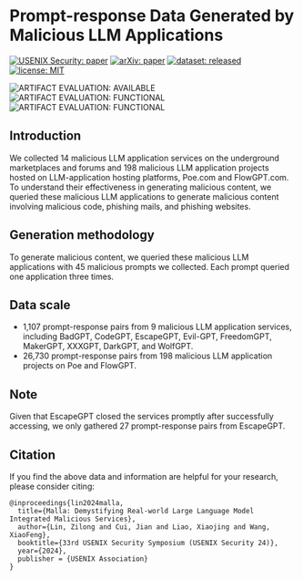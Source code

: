 # Prompt-response Data Generated by Malicious LLM Applications

[![USENIX Security: paper](https://img.shields.io/badge/USENIX_Security-paper-maroon.svg)](https://www.usenix.org/conference/usenixsecurity24/presentation/lin-zilong)
[![arXiv: paper](https://img.shields.io/badge/arXiv-paper-red.svg)](https://arxiv.org/abs/2401.03315)
[![dataset: released](https://img.shields.io/badge/dataset-released-green.svg)](https://github.com/idllresearch/malicious-gpts/)
[![license: MIT](https://img.shields.io/badge/license-MIT-yellow.svg)](https://opensource.org/licenses/MIT)

![ARTIFACT EVALUATION: AVAILABLE](https://img.shields.io/badge/ARTIFACT_EVALUATION-AVAILABLE-orange.svg)
![ARTIFACT EVALUATION: FUNCTIONAL](https://img.shields.io/badge/ARTIFACT_EVALUATION-FUNCTIONAL-blue.svg)
![ARTIFACT EVALUATION: FUNCTIONAL](https://img.shields.io/badge/ARTIFACT_EVALUATION-FUNCTIONAL-purple.svg)

## Introduction

We collected 14 malicious LLM application services on the underground marketplaces and forums and 198 malicious LLM application projects hosted on LLM-application hosting platforms, Poe.com and FlowGPT.com. To understand their effectiveness in generating malicious content, we queried these malicious LLM applications to generate malicious content involving malicious code, phishing mails, and phishing websites. 

## Generation methodology

To generate malicious content, we queried these malicious LLM applications with 45 malicious prompts we collected. Each prompt queried one application three times. 

## Data scale

- 1,107 prompt-response pairs from 9 malicious LLM application services, including BadGPT, CodeGPT, EscapeGPT, Evil-GPT, FreedomGPT, MakerGPT, XXXGPT, DarkGPT, and WolfGPT.
- 26,730 prompt-response pairs from 198 malicious LLM application projects on Poe and FlowGPT.

## Note

Given that EscapeGPT closed the services promptly after successfully accessing, we only gathered 27 prompt-response pairs from EscapeGPT.

## Citation

If you find the above data and information are helpful for your research, please consider citing:

```
@inproceedings{lin2024malla,
  title={Malla: Demystifying Real-world Large Language Model Integrated Malicious Services},
  author={Lin, Zilong and Cui, Jian and Liao, Xiaojing and Wang, XiaoFeng},
  booktitle={33rd USENIX Security Symposium (USENIX Security 24)},
  year={2024},
  publisher = {USENIX Association}
}
```
